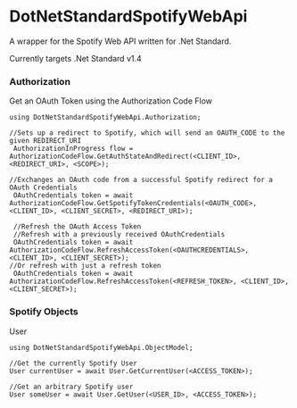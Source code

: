 DotNetStandardSpotifyWebApi
===

A wrapper for the Spotify Web API written for .Net Standard.

Currently targets .Net Standard v1.4

### Authorization
Get an OAuth Token using the Authorization Code Flow
```
using DotNetStandardSpotifyWebApi.Authorization;

//Sets up a redirect to Spotify, which will send an OAUTH_CODE to the given REDIRECT_URI
 AuthorizationInProgress flow = AuthorizationCodeFlow.GetAuthStateAndRedirect(<CLIENT_ID>, <REDIRECT_URI>, <SCOPE>);

//Exchanges an OAuth code from a successful Spotify redirect for a OAuth Credentials
 OAuthCredentials token = await AuthorizationCodeFlow.GetSpotifyTokenCredentials(<OAUTH_CODE>, <CLIENT_ID>, <CLIENT_SECRET>, <REDIRECT_URI>);
 
 //Refresh the OAuth Access Token
 //Refresh with a previously received OAuthCredentials
 OAuthCredentials token = await AuthorizationCodeFlow.RefreshAccessToken(<OAUTHCREDENTIALS>, <CLIENT_ID>, <CLIENT_SECRET>);
//Or refresh with just a refresh token
 OAuthCredentials token = await AuthorizationCodeFlow.RefreshAccessToken(<REFRESH_TOKEN>, <CLIENT_ID>, <CLIENT_SECRET>);
```

### Spotify Objects
User
```
using DotNetStandardSpotifyWebApi.ObjectModel;

//Get the currently Spotify User
User currentUser = await User.GetCurrentUser(<ACCESS_TOKEN>);

//Get an arbitrary Spotify user
User someUser = await User.GetUser(<USER_ID>, <ACCESS_TOKEN>);
```



